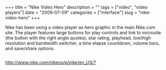 +++
title = "Nike Video Hero"
description = ""
tags = ["video", "video players"]
date = "2009-07-09"
categories = ["interface"]
slug = "nike-video-hero"
+++


<p>Nike has been using a video player as hero graphic in the main Nike.com site. The player features large buttons for play controls and link to microsite (the button with the right angle quotes), star rating, playhead, low/high resolution and bandwidth switcher, a time elapse countdown, volume bars, and save/share options.</p>
<div id="screens-full" class="clear"><div class="fullimg clear"><a href="//media.konigi.com/interface/nike-video-hero-1.png" class="group" rel="group" title="1. "><img src="//media.konigi.com/interface/nike-video-hero-1.png" alt="" class="img-responsive"></a></div></div>        
<p><a href="http://www.nike.com/nikeos/p/nike/en_US/?">http://www.nike.com/nikeos/p/nike/en_US/?</a></p>

